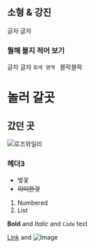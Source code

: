 ## 소형 & 강진

글자 글자

### 뭘해 볼지 적어 보기

글자 글자
```회색 영역 ```
블락블락

# 놀러 갈곳

## 갔던 곳
![로즈와일리](https://raw.githubusercontent.com/LeeKangJin/SoJin/gh-pages/%EB%A1%9C%EC%A6%88%EC%99%80%EC%9D%BC%EB%A6%AC.jpg)
### 헤더3

- 벚꽃
- ~~이미한것~~

1. Numbered
2. List

**Bold** and _Italic_ and `Code` text

[Link](url) and ![Image](src)
```
